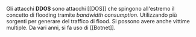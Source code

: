 Gli attacchi __DDOS__ sono attacchi [[DOS]] che spingono all'estremo il concetto di flooding tramite _bandwidth consumption_. Utilizzando più sorgenti per generare del traffico di flood.
Si possono avere anche vittime multiple.
Da vari anni, si fa uso di [[Botnet]].